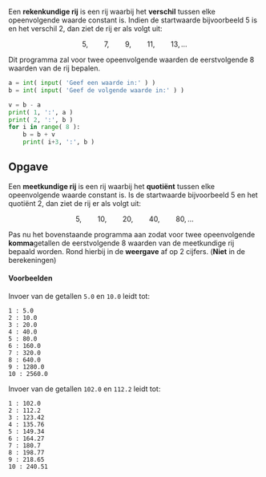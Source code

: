 Een **rekenkundige rij** is een rij waarbij het **verschil** tussen elke opeenvolgende waarde constant is. Indien de startwaarde bijvoorbeeld 5 is en het verschil 2, dan ziet de rij er als volgt uit:

$$
    \mathsf{5,\qquad 7,\qquad 9,\qquad 11,\qquad 13,\ldots}
$$

Dit programma zal voor twee opeenvolgende waarden de eerstvolgende 8 waarden van de rij bepalen.

```python
a = int( input( 'Geef een waarde in:' ) )
b = int( input( 'Geef de volgende waarde in:' ) )

v = b - a
print( 1, ':', a )
print( 2, ':', b )
for i in range( 8 ):
    b = b + v
    print( i+3, ':', b )
```

## Opgave

Een **meetkundige rij** is een rij waarbij het **quotiënt** tussen elke opeenvolgende waarde constant is. Is de startwaarde bijvoorbeeld 5 en het quotiënt 2, dan ziet de rij er als volgt uit:

$$
    \mathsf{5,\qquad 10,\qquad 20,\qquad 40,\qquad 80,\ldots}
$$

Pas nu het bovenstaande programma aan zodat voor twee opeenvolgende **komma**getallen de eerstvolgende 8 waarden van de meetkundige rij bepaald worden. Rond hierbij in de **weergave** af op 2 cijfers. (**Niet** in de berekeningen)

#### Voorbeelden
Invoer van de getallen `5.0` en `10.0` leidt tot:
```
1 : 5.0
2 : 10.0
3 : 20.0
4 : 40.0
5 : 80.0
6 : 160.0
7 : 320.0
8 : 640.0
9 : 1280.0
10 : 2560.0
```

Invoer van de getallen `102.0` en `112.2` leidt tot:
```
1 : 102.0
2 : 112.2
3 : 123.42
4 : 135.76
5 : 149.34
6 : 164.27
7 : 180.7
8 : 198.77
9 : 218.65
10 : 240.51
```
